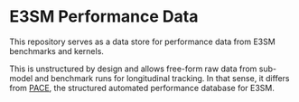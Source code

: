 # E3SM Performance Data 

This repository serves as a data store for performance data from E3SM benchmarks and kernels.

This is unstructured by design and allows free-form raw data from sub-model and benchmark runs for longitudinal tracking. In that sense, it differs from [PACE](https://pace.ornl.gov), the structured automated performance database for E3SM.



